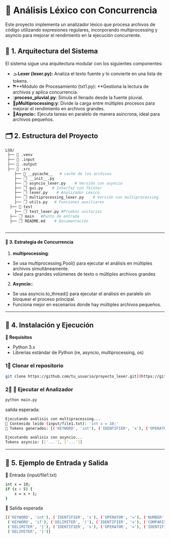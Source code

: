 # 🔹 Análisis Léxico con Concurrencia

Este proyecto implementa un analizador léxico que procesa archivos de código utilizando expresiones regulares, incorporando multiprocessing y asyncio para mejorar el rendimiento en la ejecución concurrente.

## 📌 1. Arquitectura del Sistema
El sistema sigue una arquitectura modular con los siguientes componentes:

- 🌫**Lexer (lexer.py):** Analiza el texto fuente y lo convierte en una lista de tokens.
- ⛈**Módulo de Procesamiento (txt1.py): **Gestiona la lectura de archivos y aplica concurrencia.
- 💧**proceso_pluvial.py**: Simula el llenado desde la fuente pluvial.
- 🎊**pMultiprocessing:y**: Divide la carga entre múltiples procesos para mejorar el rendimiento en archivos grandes.
- 🎍**Asyncio:**: Ejecuta tareas en paralelo de manera asíncrona, ideal para archivos pequeños.

## 🗂️ 2. Estructura del Proyecto

```bash
LSO/
 ├── 📁 .venv
 ├── 📁 .input
 ├── 📁 .output
 ├── 📁 .src
    ├── 📁 __pycache__   # cache de los archivos
    ├── 🗍 __init__.py   
    ├── 🗍 asyncio_lexer.py    # Versión con asyncio
    ├── 🗍 gui.py    # Interfaz con Tkinter       
    ├── 🗍 lexer.py    # Analizador Léxico
    ├── 🗍 multiprocessing_lexer.py    # Versión con multiprocessing
    ├── 🗍 utils.py   # Funciones auxiliares
  ├── 📁 test
    ├── 🗍 test_lexer.py #Pruebas unitarias
  ├── 🗍 main   #Punto de entrada
  ├── 🗍 README.md    # Documentación
 
```
---

#### 📌 3. Estrategia de Concurrencia
1. **multiprocessing**:
  - Se usa multiprocessing.Pool() para ejecutar el análisis en múltiples archivos simultáneamente.
  - Ideal para grandes volúmenes de texto o múltiples archivos grandes

2. **Asyncio:**:
  - Se usa asyncio.to_thread() para ejecutar el análisis en paralelo sin bloquear el proceso principal.
  - Funciona mejor en escenarios donde hay múltiples archivos pequeños.
  
---

## 🚀 4. Instalación y Ejecución

**🔹 Requisitos**
- Python 3.x
- Librerías estándar de Python (re, asyncio, multiprocessing, os)

### 1⃣  Clonar el repositorio
```bash
git clone https://github.com/tu_usuario/proyecto_lexer.git](https://github.com/Isaili/-An-lisis-L-xico-con-Concurrencia.git

```

### 2⃣  🔹 Ejecutar el Analizador
```bash
python main.py
```
salida esperada:
```bash
Ejecutando análisis con multiprocessing...
📂 Contenido leído (input/file1.txt): 'int x = 10;'
📝 Tokens generados: [('KEYWORD', 'int'), ('IDENTIFIER', 'x'), ('OPERATOR', '='), ('NUMBER', '10'), ('DELIMITER', ';')]

Ejecutando análisis con asyncio...
Tokens asyncio: [['...'], ['...']]
```
---

## 🧨 5. Ejemplo de Entrada y Salida
🔹 Entrada (input/file1.txt)
```bash
int x = 10;
if (x > 5) {
    x = x + 1;
}

```
🔹 Salida esperada
```bash
[('KEYWORD', 'int'), ('IDENTIFIER', 'x'), ('OPERATOR', '='), ('NUMBER', '10'), ('DELIMITER', ';'),
 ('KEYWORD', 'if'), ('DELIMITER', '('), ('IDENTIFIER', 'x'), ('COMPARISON', '>'), ('NUMBER', '5'), ('DELIMITER', ')'),
 ('DELIMITER', '{'), ('IDENTIFIER', 'x'), ('OPERATOR', '='), ('IDENTIFIER', 'x'), ('OPERATOR', '+'), ('NUMBER', '1'), ('DELIMITER', ';'),
 ('DELIMITER', '}')]

```
